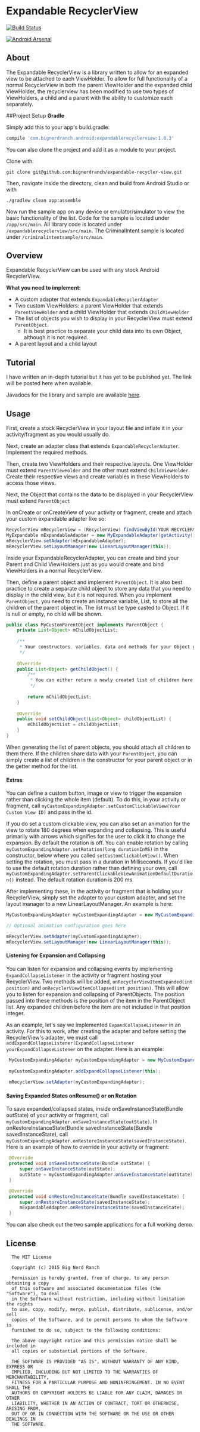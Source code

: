 # Expandable RecyclerView
[![Build Status](https://magnum.travis-ci.com/bignerdranch/expandable-recycler-view.svg?token=cHtfwvsfoiWYD2CaiRkc&branch=master)](https://magnum.travis-ci.com/bignerdranch/expandable-recycler-view)

[![Android Arsenal](https://img.shields.io/badge/Android%20Arsenal-Expandable%20RecyclerView-green.svg?style=flat)](https://android-arsenal.com/details/1/2119)

## About
The Expandable RecyclerView is a library written to allow for an expanded view to be attached to each ViewHolder. To allow for full functionality of a normal RecyclerView in both the parent ViewHolder and the expanded child ViewHolder, the recyclerview has been modified to use two types of ViewHolders, a child and a parent with the ability to customize each separately.

##Project Setup
**Gradle**

Simply add this to your app's build.gradle:
```gradle
compile 'com.bignerdranch.android:expandablerecyclerview:1.0.3'
```


You can also clone the project and add it as a module to your project.

Clone with:
```
git clone git@github.com:bignerdranch/expandable-recycler-view.git
```

Then, navigate inside the directory, clean and build from Android Studio or with
```
./gradlew clean app:assemble
```

Now run the sample app on any device or emulator/simulator to view the basic functionality of the list. Code for the sample is located under ```/app/src/main```. All library code is located under ```/expandablerecyclerview/src/main```. The CriminalIntent sample is located under ```/criminalintentsample/src/main```.

## Overview
Expandable RecyclerView can be used with any stock Android RecyclerView.

**What you need to implement:**
- A custom adapter that extends ```ExpandableRecyclerAdapter```
- Two custom ViewHolders: a parent ViewHolder that extends ```ParentViewHolder``` and a child ViewHolder that extends ```ChildViewHolder```
- The list of objects you wish to display in your RecyclerView must extend ```ParentObject```.
  - It is best practice to separate your child data into its own Object, although it is not required.
- A parent layout and a child layout

## Tutorial

I have written an in-depth tutorial but it has yet to be published yet. The link will be posted here when available.

Javadocs for the library and sample are available [here](http://bignerdranch.github.io/expandable-recycler-view/).

## Usage
 First, create a stock RecyclerView in your layout file and inflate it in your activity/fragment as you would usually do.
 
 Next, create an adapter class that extends ```ExpandableRecyclerAdapter```. Implement the required methods.
 
 Then, create two ViewHolders and their respective layouts. One ViewHolder must extend ```ParentViewHolder``` and the other must extend ```ChildViewHolder```. Create their respective views and create variables in these ViewHolders to access those views.
 
 Next, the Object that contains the data to be displayed in your RecyclerView must extend ```ParentObject```

 In onCreate or onCreateView of your activity or fragment, create and attach your custom expandable adapter like so:
 
```java
RecyclerView mRecyclerView = (RecyclerView) findViewById(YOUR RECYCLERVIEW ID);
MyExpandable mExpandableAdapter = new MyExpandableAdapter(getActivity(), YOUR ParentObject LIST);
mRecyclerView.setAdapter(mExpandableAdapter);
mRecyclerView.setLayoutManager(new LinearLayoutManager(this));
```

 Inside your ExpandableRecyclerAdapter, you can create and bind your Parent and Child ViewHolders just as you would create and bind ViewHolders in a normal RecyclerView.

 Then, define a parent object and implement ```ParentObject```. It is also best practice to create a separate child object to store any data that you need to display in the child view, but it is not required. When you implement ```ParentObject```, you need to create an instance variable, List<Object>, to store all the children of the parent object in. The list must be type casted to Object. If it is null or empty, no child will be shown.
 
```java
public class MyCustomParentObject implements ParentObject {
    private List<Object> mChildObjectList;
    
    /**
     * Your constructors, variables, data and methods for your Object go here
     */
    
    @Override
    public List<Object> getChildObject() {
        /**
         * You can either return a newly created list of children here or attach them later
         */
     
        return mChildObjectList;
    }
    
    @Override
    public void setChildObject(List<Object> childObjectList) {
        mChildObjectList = childObjectList;
    }
}
```
When generating the list of parent objects, you should attach all children to them there. If the children share data with your ```ParentObject```, you can simply create a list of children in the constructor for your parent object or in the getter method for the list.
 
#### Extras
 You can define a custom button, image or view to trigger the expansion rather than clicking the whole item (default). To do this, in your activity or fragment, call ```myCustomExpandingAdapter.setCustomClickableView(Your Custom View ID)``` and pass in the id.
 
 If you do set a custom clickable view, you can also set an animation for the view to rotate 180 degrees when expanding and collapsing. This is useful primarily with arrows which signifies for the user to click it to change the expansion. By default the rotation is off. You can enable rotation by calling ```myCustomExpandingAdapter.setRotation(long durationInMS)``` in the constructor, below where you called ```setCustomClickableView()```. When setting the rotation, you must pass in a duration in Milliseconds. If you'd like to use the default rotation duration rather than defining your own, call ```myCustomExpandingAdapter.setParentClickableViewAnimationDefaultDuration()``` instead. The default rotation duration is 200 ms.
 
 After implementing these, in the activity or fragment that is holding your RecyclerView, simply set the adapter to your custom adapter, and set the layout manager to a new LinearLayoutManager. An example is here:
 
 ```java
 MyCustomExpandingAdapter myCustomExpandingAdapter = new MyCustomExpandingAdapter(this, objectList);
 
 // Optional animation configuration goes here
 
 mRecyclerView.setAdapter(myCustomExpandingAdapter);
 mRecyclerView.setLayoutManager(new LinearLayoutManager(this));
 ```
 
#### Listening for Expansion and Collapsing

You can listen for expansion and collapsing events by implementing ```ExpandCollapseListener``` in the activity or fragment hosting your RecyclerView. Two methods will be added, ```onRecyclerViewItemExpanded(int position)``` and ```onRecyclerViewItemCollapsed(int position)```. This will allow you to listen for expansion and collapsing of ParentObjects. The position passed into these methods is the position of the item in the ParentObject list. Any expanded children before the item are not included in that position integer.

As an example, let's say we implemented ```ExpandCollapseListener``` in an activity. For this to work, after creating the adapter and before setting the RecyclerView's adapter, we must call ```addExpandCollapseListener(ExpandCollapseListener yourExpandCollapseListener``` on the adapter. Here is an example:

```java
 MyCustomExpandingAdapter myCustomExpandingAdapter = new MyCustomExpandingAdapter(this, objectList);
 
 myCustomExpandingAdapter.addExpandCollapseListener(this);
 
 mRecyclerView.setAdapter(myCustomExpandingAdapter);
 ```
 
#### Saving Expanded States onResume() or on Rotation

To save expanded/collapsed states, inside onSaveInstanceState(Bundle outState) of your activity or fragment, call ```myCustomExpandingAdapter.onSaveInstanceState(outState)```. In onRestoreInstanceState(Bundle savedInstanceState(Bundle savedInstanceState), call ```myCustomExpandingAdapter.onRestoreInstanceState(savedInstanceState)```. Here is an example of how to override in your activity or fragment:
 
 ```java
  @Override
  protected void onSaveInstanceState(Bundle outState) {
      super.onSaveInstanceState(outState);
      outState = myCustomExpandingAdapter.onSaveInstanceState(outState);
  }

  @Override
  protected void onRestoreInstanceState(Bundle savedInstanceState) {
      super.onRestoreInstanceState(savedInstanceState);
      mExpandableAdapter.onRestoreInstanceState(savedInstanceState);
  }
 ```
 
You can also check out the two sample applications for a full working demo.

License
-------

      The MIT License
      
      Copyright (c) 2015 Big Nerd Ranch
      
      Permission is hereby granted, free of charge, to any person obtaining a copy
      of this software and associated documentation files (the "Software"), to deal
      in the Software without restriction, including without limitation the rights
      to use, copy, modify, merge, publish, distribute, sublicense, and/or sell
      copies of the Software, and to permit persons to whom the Software is
      furnished to do so, subject to the following conditions:
      
      The above copyright notice and this permission notice shall be included in
      all copies or substantial portions of the Software.
      
      THE SOFTWARE IS PROVIDED "AS IS", WITHOUT WARRANTY OF ANY KIND, EXPRESS OR
      IMPLIED, INCLUDING BUT NOT LIMITED TO THE WARRANTIES OF MERCHANTABILITY,
      FITNESS FOR A PARTICULAR PURPOSE AND NONINFRINGEMENT. IN NO EVENT SHALL THE
      AUTHORS OR COPYRIGHT HOLDERS BE LIABLE FOR ANY CLAIM, DAMAGES OR OTHER
      LIABILITY, WHETHER IN AN ACTION OF CONTRACT, TORT OR OTHERWISE, ARISING FROM,
      OUT OF OR IN CONNECTION WITH THE SOFTWARE OR THE USE OR OTHER DEALINGS IN
      THE SOFTWARE.
